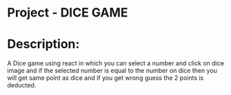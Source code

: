 
# Project - DICE GAME
# Description:
A Dice game using react in which you can select a number and click on dice image and if the selected number is equal to the number on dice then you will get same point as dice and if you get wrong guess the 2 points is deducted.